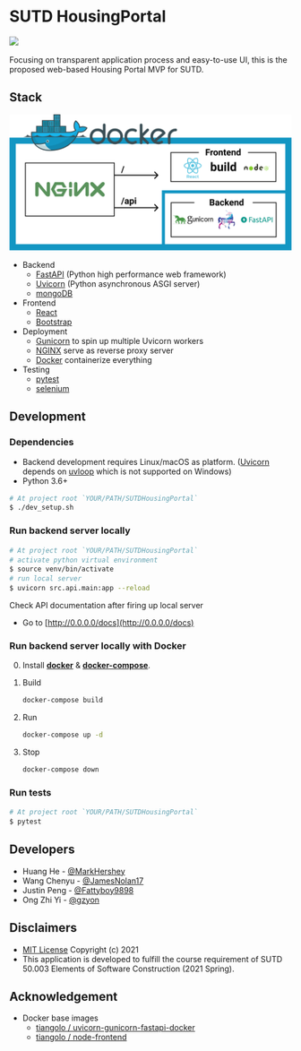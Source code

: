 # SUTD HousingPortal

![](https://github.com/MarkHershey/SUTDHousingPortal/workflows/CI/badge.svg?branch=master)

Focusing on transparent application process and easy-to-use UI, this is the proposed web-based Housing Portal MVP for SUTD.

## Stack

![](docs/deploy.png)

-   Backend
    -   [FastAPI](https://fastapi.tiangolo.com/) (Python high performance web framework)
    -   [Uvicorn](https://www.uvicorn.org/) (Python asynchronous ASGI server)
    -   [mongoDB](https://www.mongodb.com/)
-   Frontend
    -   [React](https://reactjs.org/)
    -   [Bootstrap](https://getbootstrap.com/)
-   Deployment
    -   [Gunicorn](https://gunicorn.org/) to spin up multiple Uvicorn workers
    -   [NGINX](https://www.nginx.com/) serve as reverse proxy server
    -   [Docker](https://www.docker.com/) containerize everything
-   Testing
    -   [pytest](https://docs.pytest.org/en/stable/)
    -   [selenium](https://selenium-python.readthedocs.io/)

## Development

### Dependencies

-   Backend development requires Linux/macOS as platform. ([Uvicorn](https://www.uvicorn.org/) depends on [uvloop](https://github.com/MagicStack/uvloop) which is not supported on Windows)
-   Python 3.6+

```bash
# At project root `YOUR/PATH/SUTDHousingPortal`
$ ./dev_setup.sh
```

### Run backend server locally

```bash
# At project root `YOUR/PATH/SUTDHousingPortal`
# activate python virtual environment
$ source venv/bin/activate
# run local server
$ uvicorn src.api.main:app --reload
```

Check API documentation after firing up local server

-   Go to [http://0.0.0.0/docs](http://0.0.0.0/docs)

### Run backend server locally with Docker

0. Install [**docker**](https://docs.docker.com/engine/install/) & [**docker-compose**](https://docs.docker.com/compose/install/).

1. Build
    ```bash
    docker-compose build
    ```
2. Run
    ```bash
    docker-compose up -d
    ```
3. Stop
    ```bash
    docker-compose down
    ```

### Run tests

```bash
# At project root `YOUR/PATH/SUTDHousingPortal`
$ pytest
```

## Developers

-   Huang He - [@MarkHershey](https://github.com/MarkHershey)
-   Wang Chenyu - [@JamesNolan17](https://github.com/JamesNolan17)
-   Justin Peng - [@Fattyboy9898](https://github.com/Fattyboy9898)
-   Ong Zhi Yi - [@gzyon](https://github.com/gzyon)

## Disclaimers

-   [MIT License](LICENSE) Copyright (c) 2021
-   This application is developed to fulfill the course requirement of SUTD 50.003 Elements of Software Construction (2021 Spring).

## Acknowledgement

-   Docker base images
    -   [tiangolo / uvicorn-gunicorn-fastapi-docker](https://github.com/tiangolo/uvicorn-gunicorn-fastapi-docker)
    -   [tiangolo / node-frontend](https://github.com/tiangolo/node-frontend)

